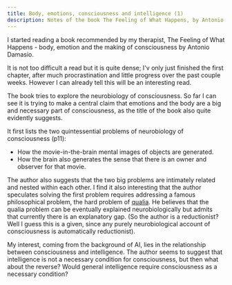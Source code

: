 ```yaml
---
title: Body, emotions, consciousness and intelligence (1)
description: Notes of the book The Feeling of What Happens, by Antonio Damasio
---
```


I started reading a book recommended by my therapist, The Feeling of What Happens - body, emotion and
the making of consciousness by Antonio Damasio.

It is not too difficult a read but it is quite dense; I'v only just finished the first chapter, after much procrastination
and little progress over the past couple weeks. However I can already tell this will be an interesting read.

The book tries to explore the neurobiology of consciousness. So far I can see it is trying to make a central claim that emotions
and the body are a big and necessary part of consciousness, as the title of the book also quite evidently suggests.

It first lists the two quintessential problems of neurobiology of consciousness (p11):
* How the movie-in-the-brain mental images of objects are generated.
* How the brain also generates the sense that there is an owner and observer for that movie.

The author also suggests that the two big problems are intimately related and nested within each other.
I find it also interesting that the author speculates solving the first problem requires addressing a famous philosophical
problem, the hard problem of [qualia](https://plato.stanford.edu/entries/qualia/). He believes that the
qualia problem can be eventually explained neurobiologically but admits that currently there is an explanatory gap. 
(So the author is a reductionist? Well I guess this is a given, since any purely neurobiological account of consciousness
is automatically reductionist).

My interest, coming from the background of AI, lies in the relationship between consciousness and intelligence. The author seems to
suggest that intelligence is not a necessary condition for consciousness, but then what about the reverse? Would general intelligence
require consciousness as a necessary condition?
